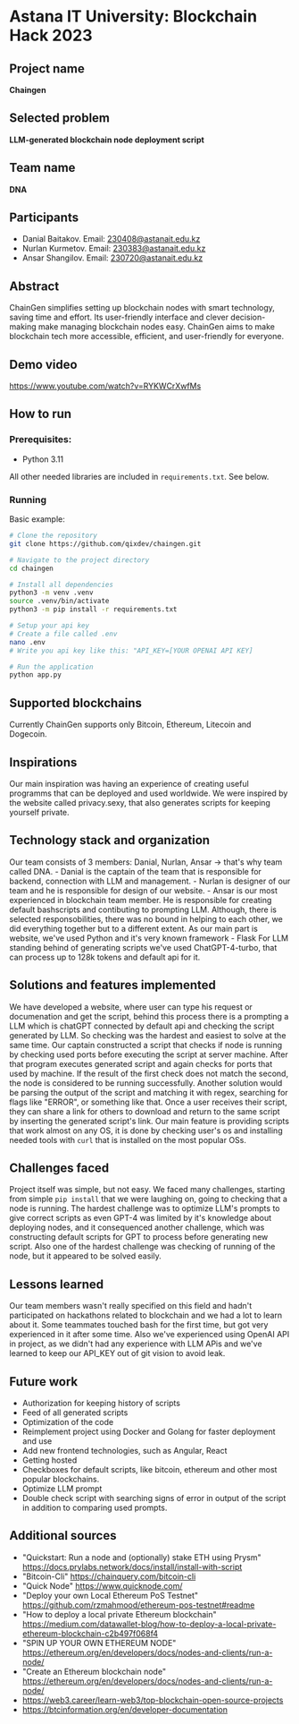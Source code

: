 # Astana IT University: Blockchain Hack 2023 

## Project name

__Chaingen__

## Selected problem

__LLM-generated blockchain node deployment script__

## Team name

__DNA__

## Participants

* Danial Baitakov. Email: 230408@astanait.edu.kz
* Nurlan Kurmetov. Email: 230383@astanait.edu.kz
* Ansar Shangilov. Email: 230720@astanait.edu.kz

## Abstract

ChainGen simplifies setting up blockchain nodes with smart technology, saving time and effort. Its user-friendly interface and clever decision-making make managing blockchain nodes easy. ChainGen aims to make blockchain tech more accessible, efficient, and user-friendly for everyone.

## Demo video

https://www.youtube.com/watch?v=RYKWCrXwfMs

## How to run

### Prerequisites:

- Python 3.11

All other needed libraries are included in `requirements.txt`. See below.

### Running

Basic example:
```bash
# Clone the repository
git clone https://github.com/qixdev/chaingen.git

# Navigate to the project directory
cd chaingen

# Install all dependencies
python3 -m venv .venv
source .venv/bin/activate
python3 -m pip install -r requirements.txt

# Setup your api key
# Create a file called .env
nano .env
# Write you api key like this: "API_KEY=[YOUR OPENAI API KEY]

# Run the application
python app.py
```
## Supported blockchains

Currently ChainGen supports only Bitcoin, Ethereum, Litecoin and Dogecoin.

## Inspirations

Our main inspiration was having an experience of creating useful programms that can be deployed and used worldwide. We were inspired by the website called privacy.sexy, that also generates scripts for keeping yourself private.

## Technology stack and organization

Our team consists of 3 members: Danial, Nurlan, Ansar -> that's why team called DNA.
    - Danial is the captain of the team that is responsible for backend, connection with LLM and management.
    - Nurlan is designer of our team and he is responsible for design of our website.
    - Ansar is our most experienced in blockchain team member. He is responsible for creating default bashscripts and contibuting to prompting LLM.
Although, there is selected responsobilities, there was no bound in helping to each other, we did everything together but to a different extent.
As our main part is website, we've used Python and it's very known framework - Flask
For LLM standing behind of generating scripts we've used ChatGPT-4-turbo, that can process up to 128k tokens and default api for it.


## Solutions and features implemented

We have developed a website, where user can type his request or documenation and get the script, behind this process there is a prompting a LLM which is chatGPT connected by default api and checking the script generated by LLM. So checking was the hardest and easiest to solve at the same time. Our captain constructed a script that checks if node is running by checking used ports before executing the script at server machine. After that program executes generated script and again checks for ports that used by machine. If the result of the first check does not match the second, the node is considered to be running successfully. Another solution would be parsing the output of the script and matching it with regex, searching for flags like "ERROR", or something like that. Once a user receives their script, they can share a link for others to download and return to the same script by inserting the generated script's link. Our main feature is providing scripts that work almost on any OS, it is done by checking user's os and installing needed tools with `curl` that is installed on the most popular OSs.

## Challenges faced

Project itself was simple, but not easy. We faced many challenges, starting from simple `pip install` that we were laughing on, going to checking that a node is running. The hardest challenge was to optimize LLM's prompts to give correct scripts as even GPT-4 was limited by it's knowledge about deploying nodes, and it consequenced another challenge, which was constructing default scripts for GPT to process before generating new script. Also one of the hardest challenge was checking of running of the node, but it appeared to be solved easily. 

## Lessons learned

Our team members wasn't really specified on this field and hadn't participated on hackathons related to blockchain and we had a lot to learn about it. Some teammates touched bash for the first time, but got very experienced in it after some time. Also we've experienced using OpenAI API in project, as we didn't had any experience with LLM APis and we've learned to keep our API_KEY out of git vision to avoid leak.

## Future work

- Authorization for keeping history of scripts
- Feed of all generated scripts
- Optimization of the code
- Reimplement project using Docker and Golang for faster deployment and use
- Add new frontend technologies, such as Angular, React
- Getting hosted
- Checkboxes for default scripts, like bitcoin, ethereum and other most popular blockchains.
- Optimize LLM prompt
- Double check script with searching signs of error in output of the script in addition to comparing used prompts.

## Additional sources

- "Quickstart: Run a node and (optionally) stake ETH using Prysm"
https://docs.prylabs.network/docs/install/install-with-script
- "Bitcoin-Cli" 
https://chainquery.com/bitcoin-cli 
- "Quick Node"
https://www.quicknode.com/
- "Deploy your own Local Ethereum PoS Testnet"
https://github.com/rzmahmood/ethereum-pos-testnet#readme
- "How to deploy a local private Ethereum blockchain"
https://medium.com/datawallet-blog/how-to-deploy-a-local-private-ethereum-blockchain-c2b497f068f4
- "SPIN UP YOUR OWN ETHEREUM NODE" 
https://ethereum.org/en/developers/docs/nodes-and-clients/run-a-node/
- "Create an Ethereum blockchain node"
https://ethereum.org/en/developers/docs/nodes-and-clients/run-a-node/
- https://web3.career/learn-web3/top-blockchain-open-source-projects
- https://btcinformation.org/en/developer-documentation

